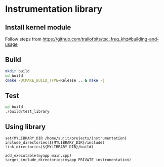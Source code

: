 # Instrumentation library 
## Install kernel module
Follow steps from https://github.com/trailofbits/tsc_freq_khz#building-and-usage
## Build
```bash
mkdir build
cd build
cmake -DCMAKE_BUILD_TYPE=Release .. & make -j
```

## Test
```bash
cd build
./build/test_library
```
## Using library
```
set(MYLIBRARY_DIR /home/sujit/projects/instrumentation)
include_directories(${MYLIBRARY_DIR}/include)
link_directories(${MYLIBRARY_DIR}/build)

add_executable(myapp main.cpp)
target_include_directories(myapp PRIVATE instrumentation)
```
